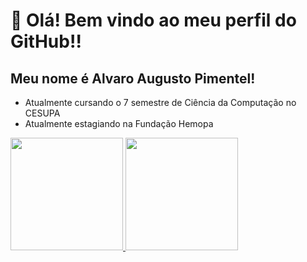 # 👋 Olá! Bem vindo ao meu perfil do GitHub!!
## Meu nome é Alvaro Augusto Pimentel!
<ul>
  <li>Atualmente cursando o 7 semestre de Ciência da Computação no CESUPA</li>
  <li>Atualmente estagiando na Fundação Hemopa</li>
</ul>
<div>
<a href="https://github.com/AlvaroPimente1">
<img height="180em" src="https://github-readme-stats.vercel.app/api/top-langs/?username=AlvaroPimente1&layout=compact&langs_count=7&theme=tokyonight"/>
<img height="180em" src="https://github-readme-stats.vercel.app/api?username=AlvaroPimente1&show_icons=true&theme=tokyonight&include_all_commits=true&count_private=true"/>
</div>
